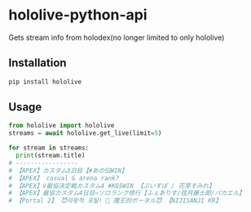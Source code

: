 # hololive-python-api

Gets stream info from holodex(no longer limited to only hololive)
## Installation
```bash
pip install hololive
```

## Usage

```python
from hololive import hololive
streams = await hololive.get_live(limit=5)

for stream in streams:
  print(stream.title)
# -----------------
# 【APEX】カスタム3日目【#あの伝WIN】
# 【APEX】 casual & arena rank?
# 【APEX】V最協決定戦カスタム4 #KGSWIN 【ぶいすぽ / 花芽すみれ】
# 【APEX】最協カスタム4日目→ソロランク修行【ふぇありす/弦月藤士郎/パカエル】
# 【Portal 2】 😈마왕적 포탈! 👾 魔王的ポータル😈 【NIJISANJI KR】
  ```
